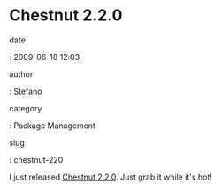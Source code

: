 Chestnut 2.2.0
==============

date

:   2009-06-18 12:03

author

:   Stefano

category

:   Package Management

slug

:   chestnut-220

I just released [Chestnut 2.2.0](http://chestnut.sf.net). Just grab it
while it\'s hot!
